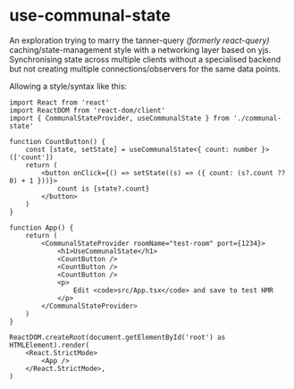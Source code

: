 # use-communal-state


An exploration trying to marry the tanner-query _(formerly react-query)_ caching/state-management style with a networking layer based on yjs. Synchronising state across multiple clients without a specialised backend but not creating multiple connections/observers for the same data points.

Allowing a style/syntax like this:

```tsx
import React from 'react'
import ReactDOM from 'react-dom/client'
import { CommunalStateProvider, useCommunalState } from './communal-state'

function CountButton() {
    const [state, setState] = useCommunalState<{ count: number }>(['count'])
    return (
        <button onClick={() => setState((s) => ({ count: (s?.count ?? 0) + 1 }))}>
            count is {state?.count}
        </button>
    )
}

function App() {
    return (
        <CommunalStateProvider roomName="test-room" port={1234}>
            <h1>UseCommunalState</h1>
            <CountButton />
            <CountButton />
            <CountButton />
            <p>
                Edit <code>src/App.tsx</code> and save to test HMR
            </p>
        </CommunalStateProvider>
    )
}

ReactDOM.createRoot(document.getElementById('root') as HTMLElement).render(
    <React.StrictMode>
        <App />
    </React.StrictMode>,
)
```
